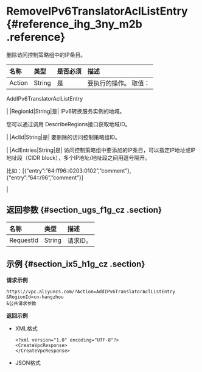 # RemoveIPv6TranslatorAclListEntry {#reference_ihg_3ny_m2b .reference}

删除访问控制策略组中的IP条目。

|名称|类型|是否必须|描述|
|:-|:-|:---|:-|
|Action|String|是| 要执行的操作。 取值：

 AddIPv6TranslatorAclListEntry

 |
|RegionId|String|是| IPv6转换服务实例的地域。

 您可以通过调用 DescribeRegions接口获取地域ID。

 |
|AclId|String|是| 要删除的访问控制策略组ID。

 |
|AclEntries|String|是| 访问控制策略组中要添加的IP条目，可以指定IP地址或IP地址段（CIDR block），多个IP地址/地址段之间用逗号隔开。

 比如：\[\{“entry”:”64:ff96::0203:0102”,”comment”\},\{“entry”:”64::/96”,”comment”\}\]

 |

## 返回参数 {#section_ugs_f1g_cz .section}

|名称|类型|描述|
|:-|:-|:-|
|RequestId|String|请求ID。|

## 示例 {#section_ix5_h1g_cz .section}

**请求示例**

``` {#createVPCpub}
https://vpc.aliyuncs.com/?Action=AddIPv6TranslatorAclListEntry
&RegionId=cn-hangzhou
&公共请求参数
```

**返回示例**

-   XML格式

    ```
    <?xml version="1.0" encoding="UTF-8"?>
    <CreateVpcResponse>
    </CreateVpcResponse>
    ```

-   JSON格式

    ```
    
    
    ```


